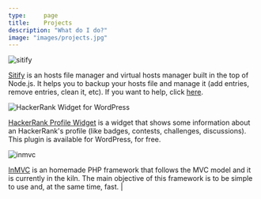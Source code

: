 ```yaml
---
type:     page
title:    Projects
description: "What do I do?"
image: "images/projects.jpg"
---
```


![sitify](/images/sitify.jpg)

[Sitify](https://www.npmjs.com/package/sitify)  is an hosts file manager and virtual hosts manager built in the top of Node.js. It helps you to backup your hosts file and manage it (add entries, remove entries, clean it, etc). If you want to help, click [here](https://github.com/hacdias/sitify).

![HackerRank Widget for WordPress](/images/hackerrankwidget.jpg)

[HackerRank Profile Widget](/general/hackerrank-widget-for-wordpress/) is a widget that shows some information about an HackerRank's profile (like badges, contests, challenges, discussions). This plugin is available for WordPress, for free.

![inmvc](/images/inmvc.jpg)

[InMVC](https://github.com/hacdias/InMVC) is an homemade PHP framework that follows the MVC model and it is currently in the kiln. The main objective of this framework is to be simple to use and, at the same time, fast. |

<!-- @TODO add WPSync -->
<!-- @TODO add IMDB Profile Widget -->
<!-- @TODO add GitHub Profile Widget -->
<!-- @TODO add Smart Scraper -->
